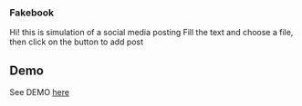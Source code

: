 ### Fakebook
Hi! this is simulation of a social media posting
Fill the text and choose a file, then click on the button to add post 

## Demo

See DEMO [here](https://lauratejada.github.io/fakebook/)